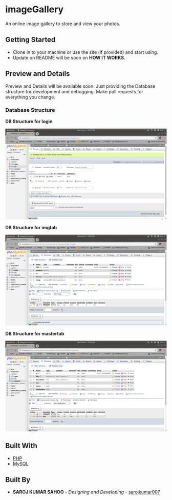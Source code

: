 # imageGallery
An online image gallery to store and view your photos.

## Getting Started
* Clone in to your machine or use the site (if provided) and start using.
* Update on README will be soon on **HOW IT WORKS**.

## Preview and Details
Preview and Details will be available soon. Just providing the Database structure for development and debugging. Make pull requests for everything you change.
### Database Structure

**DB Structure for login**

![login_db](https://github.com/sarojkumar007/imageGallery/blob/master/images/login_db.png)

**DB Structure for imgtab**

![imgtab_db](https://github.com/sarojkumar007/imageGallery/blob/master/images/imgtab_db.png)

**DB Structure for mastertab**

![mastertab_db](https://github.com/sarojkumar007/imageGallery/blob/master/images/mastertab_db.png)

## Built With

* [PHP](https://www.php.net/docs.php)
* [MySQL](https://dev.mysql.com/doc/)

## Built By

* **SAROJ KUMAR SAHOO** - *Designing and Developing* - [sarojkumar007](https://github.com/sarojkumar007)
